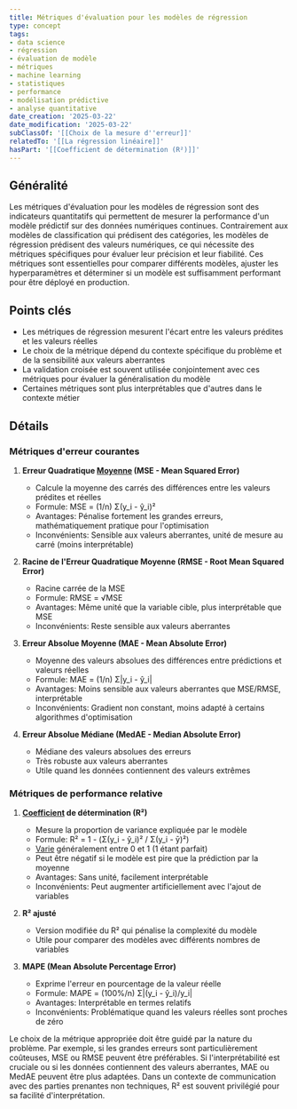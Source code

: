 ```yaml
---
title: Métriques d'évaluation pour les modèles de régression
type: concept
tags:
- data science
- régression
- évaluation de modèle
- métriques
- machine learning
- statistiques
- performance
- modélisation prédictive
- analyse quantitative
date_creation: '2025-03-22'
date_modification: '2025-03-22'
subClassOf: '[[Choix de la mesure d''erreur]]'
relatedTo: '[[La régression linéaire]]'
hasPart: '[[Coefficient de détermination (R²)]]'
---
```

## Généralité

Les métriques d'évaluation pour les modèles de régression sont des indicateurs quantitatifs qui permettent de mesurer la performance d'un modèle prédictif sur des données numériques continues. Contrairement aux modèles de classification qui prédisent des catégories, les modèles de régression prédisent des valeurs numériques, ce qui nécessite des métriques spécifiques pour évaluer leur précision et leur fiabilité. Ces métriques sont essentielles pour comparer différents modèles, ajuster les hyperparamètres et déterminer si un modèle est suffisamment performant pour être déployé en production.

## Points clés

- Les métriques de régression mesurent l'écart entre les valeurs prédites et les valeurs réelles
- Le choix de la métrique dépend du contexte spécifique du problème et de la sensibilité aux valeurs aberrantes
- La validation croisée est souvent utilisée conjointement avec ces métriques pour évaluer la généralisation du modèle
- Certaines métriques sont plus interprétables que d'autres dans le contexte métier

## Détails

### Métriques d'erreur courantes

1. **Erreur Quadratique [Moyenne](https://fr.wikipedia.org/wiki/Moyenne) (MSE - Mean Squared Error)**
   - Calcule la moyenne des carrés des différences entre les valeurs prédites et réelles
   - Formule: MSE = (1/n) Σ(y_i - ŷ_i)²
   - Avantages: Pénalise fortement les grandes erreurs, mathématiquement pratique pour l'optimisation
   - Inconvénients: Sensible aux valeurs aberrantes, unité de mesure au carré (moins interprétable)

2. **Racine de l'Erreur Quadratique Moyenne (RMSE - Root Mean Squared Error)**
   - Racine carrée de la MSE
   - Formule: RMSE = √MSE
   - Avantages: Même unité que la variable cible, plus interprétable que MSE
   - Inconvénients: Reste sensible aux valeurs aberrantes

3. **Erreur Absolue Moyenne (MAE - Mean Absolute Error)**
   - Moyenne des valeurs absolues des différences entre prédictions et valeurs réelles
   - Formule: MAE = (1/n) Σ|y_i - ŷ_i|
   - Avantages: Moins sensible aux valeurs aberrantes que MSE/RMSE, interprétable
   - Inconvénients: Gradient non constant, moins adapté à certains algorithmes d'optimisation

4. **Erreur Absolue Médiane (MedAE - Median Absolute Error)**
   - Médiane des valeurs absolues des erreurs
   - Très robuste aux valeurs aberrantes
   - Utile quand les données contiennent des valeurs extrêmes

### Métriques de performance relative

1. **[Coefficient](https://fr.wikipedia.org/wiki/Coefficient) de détermination (R²)**
   - Mesure la proportion de variance expliquée par le modèle
   - Formule: R² = 1 - (Σ(y_i - ŷ_i)² / Σ(y_i - ȳ)²)
   - [Varie](https://fr.wikipedia.org/wiki/Varie) généralement entre 0 et 1 (1 étant parfait)
   - Peut être négatif si le modèle est pire que la prédiction par la moyenne
   - Avantages: Sans unité, facilement interprétable
   - Inconvénients: Peut augmenter artificiellement avec l'ajout de variables

2. **R² ajusté**
   - Version modifiée du R² qui pénalise la complexité du modèle
   - Utile pour comparer des modèles avec différents nombres de variables

3. **MAPE (Mean Absolute Percentage Error)**
   - Exprime l'erreur en pourcentage de la valeur réelle
   - Formule: MAPE = (100%/n) Σ|(y_i - ŷ_i)/y_i|
   - Avantages: Interprétable en termes relatifs
   - Inconvénients: Problématique quand les valeurs réelles sont proches de zéro

Le choix de la métrique appropriée doit être guidé par la nature du problème. Par exemple, si les grandes erreurs sont particulièrement coûteuses, MSE ou RMSE peuvent être préférables. Si l'interprétabilité est cruciale ou si les données contiennent des valeurs aberrantes, MAE ou MedAE peuvent être plus adaptées. Dans un contexte de communication avec des parties prenantes non techniques, R² est souvent privilégié pour sa facilité d'interprétation.